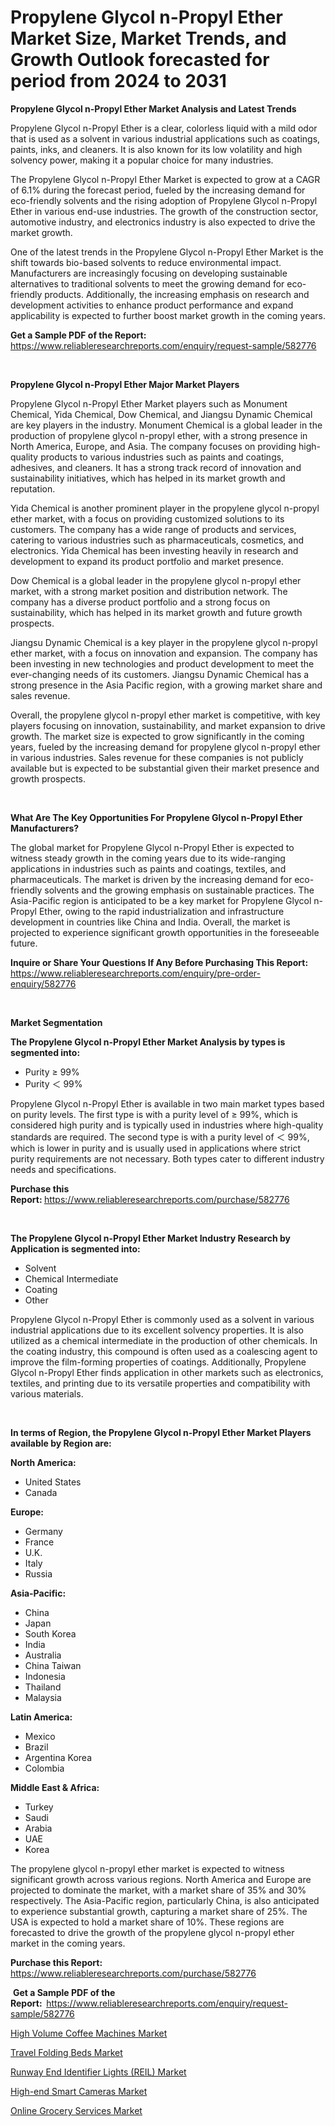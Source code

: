 <p><h1>Propylene Glycol n-Propyl Ether Market Size, Market Trends, and Growth Outlook forecasted for period from 2024 to 2031</h1></p><p><strong>Propylene Glycol n-Propyl Ether Market Analysis and Latest Trends</strong></p>
<p><p>Propylene Glycol n-Propyl Ether is a clear, colorless liquid with a mild odor that is used as a solvent in various industrial applications such as coatings, paints, inks, and cleaners. It is also known for its low volatility and high solvency power, making it a popular choice for many industries.</p><p>The Propylene Glycol n-Propyl Ether Market is expected to grow at a CAGR of 6.1% during the forecast period, fueled by the increasing demand for eco-friendly solvents and the rising adoption of Propylene Glycol n-Propyl Ether in various end-use industries. The growth of the construction sector, automotive industry, and electronics industry is also expected to drive the market growth.</p><p>One of the latest trends in the Propylene Glycol n-Propyl Ether Market is the shift towards bio-based solvents to reduce environmental impact. Manufacturers are increasingly focusing on developing sustainable alternatives to traditional solvents to meet the growing demand for eco-friendly products. Additionally, the increasing emphasis on research and development activities to enhance product performance and expand applicability is expected to further boost market growth in the coming years.</p></p>
<p><strong>Get a Sample PDF of the Report:&nbsp;</strong> <a href="https://www.reliableresearchreports.com/enquiry/request-sample/582776">https://www.reliableresearchreports.com/enquiry/request-sample/582776</a></p>
<p>&nbsp;</p>
<p><strong>Propylene Glycol n-Propyl Ether Major Market Players</strong></p>
<p><p>Propylene Glycol n-Propyl Ether Market players such as Monument Chemical, Yida Chemical, Dow Chemical, and Jiangsu Dynamic Chemical are key players in the industry. Monument Chemical is a global leader in the production of propylene glycol n-propyl ether, with a strong presence in North America, Europe, and Asia. The company focuses on providing high-quality products to various industries such as paints and coatings, adhesives, and cleaners. It has a strong track record of innovation and sustainability initiatives, which has helped in its market growth and reputation.</p><p>Yida Chemical is another prominent player in the propylene glycol n-propyl ether market, with a focus on providing customized solutions to its customers. The company has a wide range of products and services, catering to various industries such as pharmaceuticals, cosmetics, and electronics. Yida Chemical has been investing heavily in research and development to expand its product portfolio and market presence.</p><p>Dow Chemical is a global leader in the propylene glycol n-propyl ether market, with a strong market position and distribution network. The company has a diverse product portfolio and a strong focus on sustainability, which has helped in its market growth and future growth prospects.</p><p>Jiangsu Dynamic Chemical is a key player in the propylene glycol n-propyl ether market, with a focus on innovation and expansion. The company has been investing in new technologies and product development to meet the ever-changing needs of its customers. Jiangsu Dynamic Chemical has a strong presence in the Asia Pacific region, with a growing market share and sales revenue.</p><p>Overall, the propylene glycol n-propyl ether market is competitive, with key players focusing on innovation, sustainability, and market expansion to drive growth. The market size is expected to grow significantly in the coming years, fueled by the increasing demand for propylene glycol n-propyl ether in various industries. Sales revenue for these companies is not publicly available but is expected to be substantial given their market presence and growth prospects.</p></p>
<p>&nbsp;</p>
<p><strong>What Are The Key Opportunities For Propylene Glycol n-Propyl Ether Manufacturers?</strong></p>
<p><p>The global market for Propylene Glycol n-Propyl Ether is expected to witness steady growth in the coming years due to its wide-ranging applications in industries such as paints and coatings, textiles, and pharmaceuticals. The market is driven by the increasing demand for eco-friendly solvents and the growing emphasis on sustainable practices. The Asia-Pacific region is anticipated to be a key market for Propylene Glycol n-Propyl Ether, owing to the rapid industrialization and infrastructure development in countries like China and India. Overall, the market is projected to experience significant growth opportunities in the foreseeable future.</p></p>
<p><strong>Inquire or Share Your Questions If Any Before Purchasing This Report:</strong> <a href="https://www.reliableresearchreports.com/enquiry/pre-order-enquiry/582776">https://www.reliableresearchreports.com/enquiry/pre-order-enquiry/582776</a></p>
<p>&nbsp;</p>
<p><strong>Market Segmentation</strong></p>
<p><strong>The Propylene Glycol n-Propyl Ether Market Analysis by types is segmented into:</strong></p>
<p><ul><li>Purity ≥ 99%</li><li>Purity ＜ 99%</li></ul></p>
<p><p>Propylene Glycol n-Propyl Ether is available in two main market types based on purity levels. The first type is with a purity level of ≥ 99%, which is considered high purity and is typically used in industries where high-quality standards are required. The second type is with a purity level of ＜ 99%, which is lower in purity and is usually used in applications where strict purity requirements are not necessary. Both types cater to different industry needs and specifications.</p></p>
<p><strong>Purchase this Report:&nbsp;</strong><a href="https://www.reliableresearchreports.com/purchase/582776">https://www.reliableresearchreports.com/purchase/582776</a></p>
<p>&nbsp;</p>
<p><strong>The Propylene Glycol n-Propyl Ether Market Industry Research by Application is segmented into:</strong></p>
<p><ul><li>Solvent</li><li>Chemical Intermediate</li><li>Coating</li><li>Other</li></ul></p>
<p><p>Propylene Glycol n-Propyl Ether is commonly used as a solvent in various industrial applications due to its excellent solvency properties. It is also utilized as a chemical intermediate in the production of other chemicals. In the coating industry, this compound is often used as a coalescing agent to improve the film-forming properties of coatings. Additionally, Propylene Glycol n-Propyl Ether finds application in other markets such as electronics, textiles, and printing due to its versatile properties and compatibility with various materials.</p></p>
<p>&nbsp;</p>
<p><strong>In terms of Region, the Propylene Glycol n-Propyl Ether Market Players available by Region are:</strong></p>
<p>
    <p> <strong> North America: </strong>
        <ul>
            <li>United States</li>
            <li>Canada</li>
        </ul>
        </p> 
    <p> <strong> Europe: </strong>
        <ul>
            <li>Germany</li>
            <li>France</li>
            <li>U.K.</li>
            <li>Italy</li>
            <li>Russia</li>
        </ul>
        </p> 
    <p> <strong> Asia-Pacific: </strong>
        <ul>
            <li>China</li>
            <li>Japan</li>
            <li>South Korea</li>
            <li>India</li>
            <li>Australia</li>
            <li>China Taiwan</li>
            <li>Indonesia</li>
            <li>Thailand</li>
            <li>Malaysia</li>
        </ul>
        </p> 
    <p> <strong> Latin America: </strong>
        <ul>
            <li>Mexico</li>
            <li>Brazil</li>
            <li>Argentina Korea</li>
            <li>Colombia</li>
        </ul>
        </p> 
    <p> <strong> Middle East & Africa: </strong>
        <ul>
            <li>Turkey</li>
            <li>Saudi</li>
            <li>Arabia</li>
            <li>UAE</li>
            <li>Korea</li>
        </ul>
    </p>
    </p>
<p><p>The propylene glycol n-propyl ether market is expected to witness significant growth across various regions. North America and Europe are projected to dominate the market, with a market share of 35% and 30% respectively. The Asia-Pacific region, particularly China, is also anticipated to experience substantial growth, capturing a market share of 25%. The USA is expected to hold a market share of 10%. These regions are forecasted to drive the growth of the propylene glycol n-propyl ether market in the coming years.</p></p>
<p><strong>Purchase this Report: </strong><a href="https://www.reliableresearchreports.com/purchase/582776">https://www.reliableresearchreports.com/purchase/582776</a></p>
<p>&nbsp;<strong>Get a Sample PDF of the Report:&nbsp;&nbsp;</strong><a href="https://www.reliableresearchreports.com/enquiry/request-sample/582776">https://www.reliableresearchreports.com/enquiry/request-sample/582776</a></p>
<p><strong></strong></p>
<p><p><a href="https://github.com/peachesmcdowel1/Market-Research-Report-List-1/blob/main/high-volume-coffee-machines-market.md">High Volume Coffee Machines Market</a></p><p><a href="https://issuu.com/reportprime-2/docs/travel-folding-beds-market-size-2030.pptx">Travel Folding Beds Market</a></p><p><a href="https://issuu.com/reportprime-2/docs/runway-end-identifier-lights-reil-market-size-2030">Runway End Identifier Lights (REIL) Market</a></p><p><a href="https://github.com/edytherolanlouisejk1miz0wig/Market-Research-Report-List-1/blob/main/high-end-smart-cameras-market.md">High-end Smart Cameras Market</a></p><p><a href="https://github.com/RoccoManning/Market-Research-Report-List-3/blob/main/online-grocery-services-market.md">Online Grocery Services Market</a></p></p>